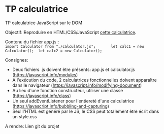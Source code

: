 # TP calculatrice
TP calculatrice JavaScript sur le DOM

Objectif: Reproduire en HTML/CSS/JavaScript [cette calculatrice](https://github.com/Samsara-GOG/tp_calculatrice/blob/master/calculator.gif).

Contenu du fichier app.js :  
  `import Calculator from "./calculator.js";      
  let calc1 = new Calculator(); 
  let calc2 = new Calculator();` 


Consignes: 
  - Deux fichiers .js doivent être présents: app.js et calculator.js (https://javascript.info/modules)
  - A l'exécution du code, 2 calculatrices fonctionnelles doivent apparaître dans le navigateur (https://javascript.info/modifying-document)
  - Au lieu d'une fonction constructeur, utiliser une classe (https://javascript.info/class)
  - Un seul addEventListener pour l'entiereté d'une calculatrice (https://javascript.info/bubbling-and-capturing)
  - Seul l'HTML est généré par le JS, le CSS peut totalement être écrit dans un style.css

A rendre: Lien git du projet
